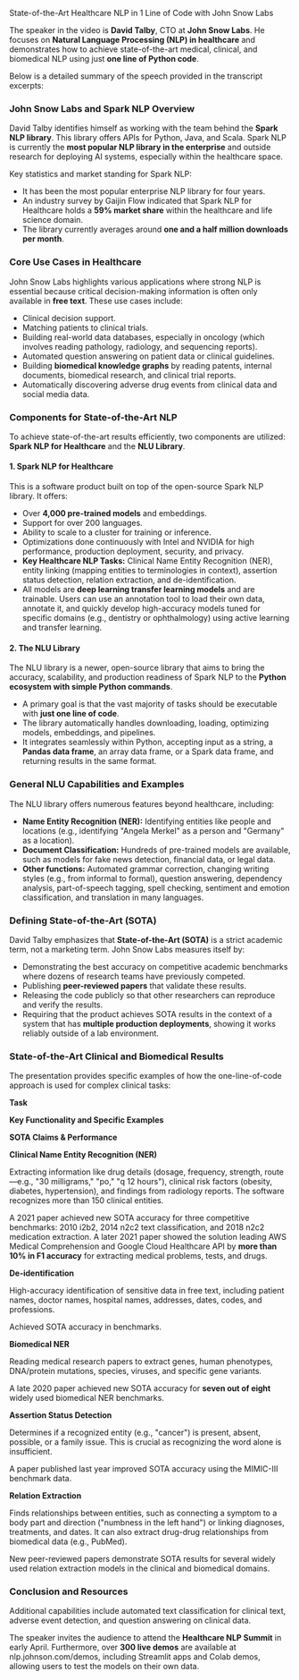 State\-of\-the\-Art Healthcare NLP in 1 Line of Code with John Snow Labs

The speaker in the video is __David Talby__, CTO at __John Snow Labs__\. He focuses on __Natural Language Processing \(NLP\) in healthcare__ and demonstrates how to achieve state\-of\-the\-art medical, clinical, and biomedical NLP using just __one line of Python code__\.

Below is a detailed summary of the speech provided in the transcript excerpts:

### __John Snow Labs and Spark NLP Overview__

David Talby identifies himself as working with the team behind the __Spark NLP library__\. This library offers APIs for Python, Java, and Scala\. Spark NLP is currently the __most popular NLP library in the enterprise__ and outside research for deploying AI systems, especially within the healthcare space\.

Key statistics and market standing for Spark NLP:

- It has been the most popular enterprise NLP library for four years\.
- An industry survey by Gaijin Flow indicated that Spark NLP for Healthcare holds a __59% market share__ within the healthcare and life science domain\.
- The library currently averages around __one and a half million downloads per month__\.

### __Core Use Cases in Healthcare__

John Snow Labs highlights various applications where strong NLP is essential because critical decision\-making information is often only available in __free text__\. These use cases include:

- Clinical decision support\.
- Matching patients to clinical trials\.
- Building real\-world data databases, especially in oncology \(which involves reading pathology, radiology, and sequencing reports\)\.
- Automated question answering on patient data or clinical guidelines\.
- Building __biomedical knowledge graphs__ by reading patents, internal documents, biomedical research, and clinical trial reports\.
- Automatically discovering adverse drug events from clinical data and social media data\.

### __Components for State\-of\-the\-Art NLP__

To achieve state\-of\-the\-art results efficiently, two components are utilized: __Spark NLP for Healthcare__ and the __NLU Library__\.

#### __1\. Spark NLP for Healthcare__

This is a software product built on top of the open\-source Spark NLP library\. It offers:

- Over __4,000 pre\-trained models__ and embeddings\.
- Support for over 200 languages\.
- Ability to scale to a cluster for training or inference\.
- Optimizations done continuously with Intel and NVIDIA for high performance, production deployment, security, and privacy\.
- __Key Healthcare NLP Tasks:__ Clinical Name Entity Recognition \(NER\), entity linking \(mapping entities to terminologies in context\), assertion status detection, relation extraction, and de\-identification\.
- All models are __deep learning transfer learning models__ and are trainable\. Users can use an annotation tool to load their own data, annotate it, and quickly develop high\-accuracy models tuned for specific domains \(e\.g\., dentistry or ophthalmology\) using active learning and transfer learning\.

#### __2\. The NLU Library__

The NLU library is a newer, open\-source library that aims to bring the accuracy, scalability, and production readiness of Spark NLP to the __Python ecosystem with simple Python commands__\.

- A primary goal is that the vast majority of tasks should be executable with __just one line of code__\.
- The library automatically handles downloading, loading, optimizing models, embeddings, and pipelines\.
- It integrates seamlessly within Python, accepting input as a string, a __Pandas data frame__, an array data frame, or a Spark data frame, and returning results in the same format\.

### __General NLU Capabilities and Examples__

The NLU library offers numerous features beyond healthcare, including:

- __Name Entity Recognition \(NER\):__ Identifying entities like people and locations \(e\.g\., identifying "Angela Merkel" as a person and "Germany" as a location\)\.
- __Document Classification:__ Hundreds of pre\-trained models are available, such as models for fake news detection, financial data, or legal data\.
- __Other functions:__ Automated grammar correction, changing writing styles \(e\.g\., from informal to formal\), question answering, dependency analysis, part\-of\-speech tagging, spell checking, sentiment and emotion classification, and translation in many languages\.

### __Defining State\-of\-the\-Art \(SOTA\)__

David Talby emphasizes that __State\-of\-the\-Art \(SOTA\)__ is a strict academic term, not a marketing term\. John Snow Labs measures itself by:

- Demonstrating the best accuracy on competitive academic benchmarks where dozens of research teams have previously competed\.
- Publishing __peer\-reviewed papers__ that validate these results\.
- Releasing the code publicly so that other researchers can reproduce and verify the results\.
- Requiring that the product achieves SOTA results in the context of a system that has __multiple production deployments__, showing it works reliably outside of a lab environment\.

### __State\-of\-the\-Art Clinical and Biomedical Results__

The presentation provides specific examples of how the one\-line\-of\-code approach is used for complex clinical tasks:

__Task__

__Key Functionality and Specific Examples__

__SOTA Claims & Performance__

__Clinical Name Entity Recognition \(NER\)__

Extracting information like drug details \(dosage, frequency, strength, route—e\.g\., "30 milligrams," "po," "q 12 hours"\), clinical risk factors \(obesity, diabetes, hypertension\), and findings from radiology reports\. The software recognizes more than 150 clinical entities\.

A 2021 paper achieved new SOTA accuracy for three competitive benchmarks: 2010 i2b2, 2014 n2c2 text classification, and 2018 n2c2 medication extraction\. A later 2021 paper showed the solution leading AWS Medical Comprehension and Google Cloud Healthcare API by __more than 10% in F1 accuracy__ for extracting medical problems, tests, and drugs\.

__De\-identification__

High\-accuracy identification of sensitive data in free text, including patient names, doctor names, hospital names, addresses, dates, codes, and professions\.

Achieved SOTA accuracy in benchmarks\.

__Biomedical NER__

Reading medical research papers to extract genes, human phenotypes, DNA/protein mutations, species, viruses, and specific gene variants\.

A late 2020 paper achieved new SOTA accuracy for __seven out of eight__ widely used biomedical NER benchmarks\.

__Assertion Status Detection__

Determines if a recognized entity \(e\.g\., "cancer"\) is present, absent, possible, or a family issue\. This is crucial as recognizing the word alone is insufficient\.

A paper published last year improved SOTA accuracy using the MIMIC\-III benchmark data\.

__Relation Extraction__

Finds relationships between entities, such as connecting a symptom to a body part and direction \("numbness in the left hand"\) or linking diagnoses, treatments, and dates\. It can also extract drug\-drug relationships from biomedical data \(e\.g\., PubMed\)\.

New peer\-reviewed papers demonstrate SOTA results for several widely used relation extraction models in the clinical and biomedical domains\.

### __Conclusion and Resources__

Additional capabilities include automated text classification for clinical text, adverse event detection, and question answering on clinical data\.

The speaker invites the audience to attend the __Healthcare NLP Summit__ in early April\. Furthermore, over __300 live demos__ are available at nlp\.johnson\.com/demos, including Streamlit apps and Colab demos, allowing users to test the models on their own data\.


